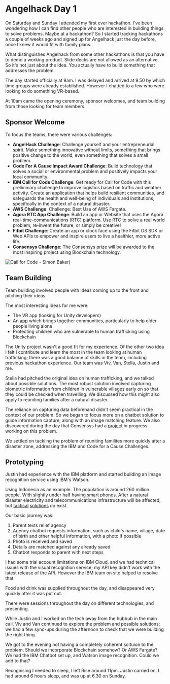 # Angelhack Day 1

On Saturday and Sunday I attended my first ever hackathon. I've been wondering how I can find other people who are interested in building things to solve problems. Maybe at a hackathon? So I started tracking hackathons a couple of weeks ago and signed up for Angelhack just the day before, once I knew it would fit with family plans.

What distinguishes Angelhack from some other hackathons is that you have to demo a working product. Slide decks are not allowed as an alternative. So it's not just about the idea. You actually have to build something that addresses the problem.

The day started officially at 9am. I was delayed and arrived at 9.50 by which time groups were already established. However I chatted to a few who were looking to do something VR-based. 

At 10am came the opening ceremony, sponsor welcomes, and team building from those looking for team members. 

## Sponsor Welcome

To focus the teams, there were various challenges:

* **AngelHack Challenge**: Challenge yourself and your entrepreneurial spirit. Make something innovative without limits, something that brings positive change to the world, even something that solves a small problem.
* **Code For A Cause Impact Award Challenge**: Build technology that solves a social or environmental problem and positively impacts your local community.
* **IBM Call for Code Challenge**: Get ready for Call for Code with this preliminary challenge to improve logistics based on traffic and weather activity. Create an application that helps build resilient communities, and safeguards the health and well-being of individuals and institutions, specifically in the context of a natural disaster.
* **AWS Challenge**: Challenge: Best Use of AWS Fargate.
* **Agora RTC App Challenge**: Build an app or Website that uses the Agora real-time-communications (RTC) platform. Use RTC to solve a real world problem, re-invent the future, or simply be creative!
* **Fitbit Challenge**: Create an app or clock face using the Fitbit OS SDK or Web APIs to empower and inspire users to live a healthier, more active life.
* **Consensys Challenge**: The Consensys prize will be awarded to the most inspiring project using Blockchain technology.

![Call for Code - Simon Baker]({{site.url}}/assets/call-for-code.png))

## Team Building

Team building involved people with ideas coming up to the front and pitching their ideas. 

The most interesting ideas for me were:

* The VR app (looking for Unity developers)
* An [app](https://helpific.com/) which brings together communities, particularly to help older people living alone
* Protecting children who are vulnerable to human trafficking using Blockchain

The Unity project wasn't a good fit for my experience. Of the other two idea I felt I contribute and learn the most in the team looking at human trafficking; there was a good balance of skills in the team, including previous hackathon experience. Our team was Viv, Van, Stella, Justin and me. 

Stella had pitched the original idea on human trafficking, and we talked about possible solutions. The most robust solution involved capturing biometric information from children in vulnerable villages early on so that they could be checked when travelling. We discussed how this might also apply to reuniting families after a natural disaster.  

The reliance on capturing data beforehand didn't seem practical in the context of our problem. So we began to focus more on a chatbot solution to guide information capture, along with an image matching feature. We also discovered during the day that Consensys had a [project](https://www.un.org/press/en/2018/pi2224.doc.htm) in progress working on this problem.

We settled on tackling the problem of reuniting familites more quickly after a disaster zone, addressing the IBM and Code for a Cause Challenges. 

## Prototyping

Justin had experience with the IBM platform and started building an image recognition service using IBM's Watson. 

Using Indonesia as an example. The population is around 260 million people. With slightly under half having smart phones. After a natural disaster electricity and telecommunications infrastructure will be affected, but [tactical](https://www.bbc.co.uk/news/business-34715962) [solutions](https://eu.usatoday.com/story/tech/columnist/baig/2018/03/16/hurricane-wipes-out-cell-phone-service-here-comes-200-pound-drone/419614002/) do exist.

Our basic journey was:

1. Parent texts relief agency
2. Agency chatbot requests information, such as child's name, village, date of birth and other helpful information, with a photo if possible
3. Photo is received and saved
4. Details are matched against any already saved
5. Chatbot responds to parent with next steps

I had some trial account limitations on IBM Cloud, and we had technical issues with the visual recognition service; my API key didn't work with the latest release of the API. However the IBM team on site helped to resolve that.

Food and drink was supplied throughout the day, and disappeared very quickly after it was put out. 

There were sessions throughout the day on different technologies, and presenting.

While Justin and I worked on the tech away from the hubbub in the main call, Viv and Van continued to explore the problem and possible solutions; we had a few sync-ups during the afternoon to check that we were building the right thing.

We got to the evening not having a completely coherent soltuion to the problem. Should we incorporate Blockchain somehow? Or AWS Fargate? We had the IBM Chatbot set up, and Watson image recognition. Could we add to that?

Recognising I needed to sleep, I left Rise around 11pm. Justin carried on. I had around 6 hours sleep, and was up at 6.30 on Sunday.
